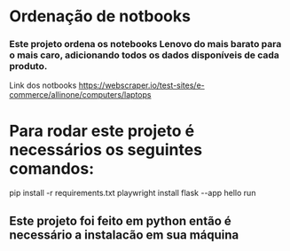 # Ordenação de notbooks
### Este projeto ordena os notebooks Lenovo do mais barato para o mais caro, adicionando todos os dados disponíveis de cada produto.
Link dos notbooks https://webscraper.io/test-sites/e-commerce/allinone/computers/laptops

# Para rodar este projeto é necessários os seguintes comandos:
pip install -r requirements.txt 
playwright install 
flask --app hello run 

## Este projeto foi feito em python então é necessário a instalacão em sua máquina 
